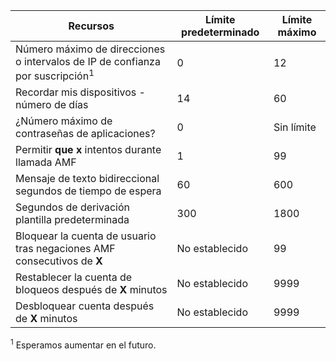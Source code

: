 Recursos|Límite predeterminado|Límite máximo
---|---|---
Número máximo de direcciones o intervalos de IP de confianza</a> por suscripción<sup>1</sup>|0|12
Recordar mis dispositivos - número de días|14|60
¿Número máximo de contraseñas de aplicaciones?|0|Sin límite
Permitir **que x** intentos durante llamada AMF|1|99
Mensaje de texto bidireccional segundos de tiempo de espera|60|600
Segundos de derivación plantilla predeterminada|300|1800
Bloquear la cuenta de usuario tras negaciones AMF consecutivos de **X**|No establecido|99
Restablecer la cuenta de bloqueos después de **X** minutos|No establecido|9999
Desbloquear cuenta después de **X** minutos|No establecido|9999


<sup>1</sup> Esperamos aumentar en el futuro.

